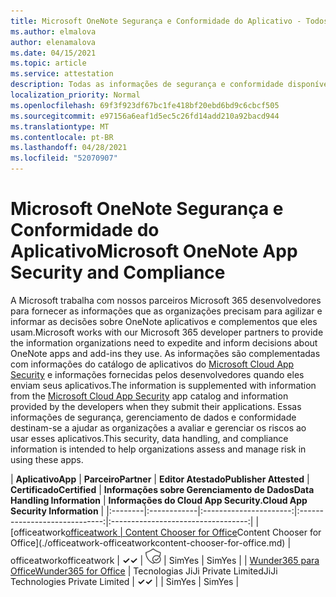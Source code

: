 ```yaml
---
title: Microsoft OneNote Segurança e Conformidade do Aplicativo - Todos os Aplicativos
ms.author: elmalova
author: elenamalova
ms.date: 04/15/2021
ms.topic: article
ms.service: attestation
description: Todas as informações de segurança e conformidade disponíveis para todos os Microsoft OneNote aplicativos.
localization_priority: Normal
ms.openlocfilehash: 69f3f923df67bc1fe418bf20ebd6bd9c6cbcf505
ms.sourcegitcommit: e97156a6eaf1d5ec5c26fd14add210a92bacd944
ms.translationtype: MT
ms.contentlocale: pt-BR
ms.lasthandoff: 04/28/2021
ms.locfileid: "52070907"
---
```

# <a name="microsoft-onenote-app-security-and-compliance"></a><span data-ttu-id="b41c9-103">Microsoft OneNote Segurança e Conformidade do Aplicativo</span><span class="sxs-lookup"><span data-stu-id="b41c9-103">Microsoft OneNote App Security and Compliance</span></span>

<span data-ttu-id="b41c9-104">A Microsoft trabalha com nossos parceiros Microsoft 365 desenvolvedores para fornecer as informações que as organizações precisam para agilizar e informar as decisões sobre OneNote aplicativos e complementos que eles usam.</span><span class="sxs-lookup"><span data-stu-id="b41c9-104">Microsoft works with our Microsoft 365 developer partners to provide the information organizations need to expedite and inform decisions about OneNote apps and add-ins they use.</span></span> <span data-ttu-id="b41c9-105">As informações são complementadas com informações do catálogo de aplicativos do [Microsoft Cloud App Security](https://www.microsoft.com/en-us/enterprise-mobility-security/cloud-app-security) e informações fornecidas pelos desenvolvedores quando eles enviam seus aplicativos.</span><span class="sxs-lookup"><span data-stu-id="b41c9-105">The information is supplemented with information from the [Microsoft Cloud App Security](https://www.microsoft.com/en-us/enterprise-mobility-security/cloud-app-security) app catalog and information provided by the developers when they submit their applications.</span></span> <span data-ttu-id="b41c9-106">Essas informações de segurança, gerenciamento de dados e conformidade destinam-se a ajudar as organizações a avaliar e gerenciar os riscos ao usar esses aplicativos.</span><span class="sxs-lookup"><span data-stu-id="b41c9-106">This security, data handling, and compliance information is intended to help organizations assess and manage risk in using these apps.</span></span>

| <span data-ttu-id="b41c9-107">**Aplicativo**</span><span class="sxs-lookup"><span data-stu-id="b41c9-107">**App**</span></span> | <span data-ttu-id="b41c9-108">**Parceiro**</span><span class="sxs-lookup"><span data-stu-id="b41c9-108">**Partner**</span></span> | <span data-ttu-id="b41c9-109">**Editor Atestado**</span><span class="sxs-lookup"><span data-stu-id="b41c9-109">**Publisher Attested**</span></span> | <span data-ttu-id="b41c9-110">**Certificado**</span><span class="sxs-lookup"><span data-stu-id="b41c9-110">**Certified**</span></span> | <span data-ttu-id="b41c9-111">**Informações sobre Gerenciamento de Dados**</span><span class="sxs-lookup"><span data-stu-id="b41c9-111">**Data Handling Information**</span></span> | <span data-ttu-id="b41c9-112">**Informações do Cloud App Security.**</span><span class="sxs-lookup"><span data-stu-id="b41c9-112">**Cloud App Security Information**</span></span> |
|:--------|:------------|:----------------------:|:-----------------------------:|:----------------------------------:|
| <span data-ttu-id="b41c9-113">[officeatwork</span><span class="sxs-lookup"><span data-stu-id="b41c9-113">[officeatwork</span></span> | <span data-ttu-id="b41c9-114">Content Chooser for Office](./officeatwork-officeatworkcontent-chooser-for-office.md)</span><span class="sxs-lookup"><span data-stu-id="b41c9-114">Content Chooser for Office](./officeatwork-officeatworkcontent-chooser-for-office.md)</span></span> | <span data-ttu-id="b41c9-115">officeatwork</span><span class="sxs-lookup"><span data-stu-id="b41c9-115">officeatwork</span></span> | <span data-ttu-id="b41c9-116">**✓**</span><span class="sxs-lookup"><span data-stu-id="b41c9-116">**✓**</span></span> | <img alt="Certified application badge" src="../media/certified-badge.png" height="25" width="25" /> | <span data-ttu-id="b41c9-117">Sim</span><span class="sxs-lookup"><span data-stu-id="b41c9-117">Yes</span></span> | <span data-ttu-id="b41c9-118">Sim</span><span class="sxs-lookup"><span data-stu-id="b41c9-118">Yes</span></span> |
| [<span data-ttu-id="b41c9-119">Wunder365 para Office</span><span class="sxs-lookup"><span data-stu-id="b41c9-119">Wunder365 for Office</span></span>](./jiji-technologies-private-limited-wunder365-for-office.md) | <span data-ttu-id="b41c9-120">Tecnologias JiJi Private Limited</span><span class="sxs-lookup"><span data-stu-id="b41c9-120">JiJi Technologies Private Limited</span></span> | <span data-ttu-id="b41c9-121">**✓**</span><span class="sxs-lookup"><span data-stu-id="b41c9-121">**✓**</span></span> |  | <span data-ttu-id="b41c9-122">Sim</span><span class="sxs-lookup"><span data-stu-id="b41c9-122">Yes</span></span> | <span data-ttu-id="b41c9-123">Sim</span><span class="sxs-lookup"><span data-stu-id="b41c9-123">Yes</span></span> |
